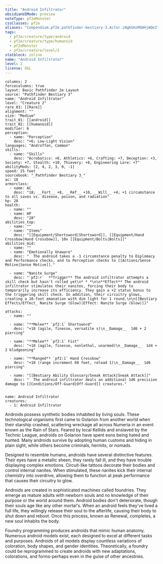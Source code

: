 ```yaml
---
title: "Android Infiltrator"
obsidianUIMode: preview
noteType: pf2eMonster
cssClasses: pf2e
aliases: "Compendium.pf2e.pathfinder-bestiary-3.Actor.iNgKGHzMOAHjWQeI" 
tags:
  - pf2e/creature/type/android
  - pf2e/creature/type/humanoid
  - pf2eMonster
  - pf2e/creature/level/2
statblock: inline
name: "Android Infiltrator"
level: 2
license: OGL
---
```


```statblock
columns: 2
forcecolumns: true
layout: Basic Pathfinder 2e Layout
source: "Pathfinder Bestiary 3"
name: "Android Infiltrator"
level: "Creature 2"
rare_03: [[Rare]]
alignment: ""
size: "Medium"
trait_01: [[android]]
trait_02: [[humanoid]]
modifier: 6
perception:
  - name: "Perception"
    desc: "+6; Low-Light Vision"
languages: "Androffan, Common"
skills:
  - name: "Skills"
    desc: "Acrobatics: +8, Athletics: +6, Crafting: +7, Deception: +3, Society: +7, Stealth: +10, Thievery: +8, Engineering Lore: +7"
abilityMods: [2, 4, 2, 3, 0, -1]
speed: 25 feet
sourcebook: "_Pathfinder Bestiary 3_"
ac: 18
armorclass:
  - name: AC
    desc: "18; __Fort__ +8, __Ref__ +10, __Will__ +4; +1 circumstance to all saves vs. disease, poison, and radiation"
hp: 28
health:
  - name: ""
  - name: HP
    desc: "28"
abilities_top:
  - name: ""
  - name: "Items"
    desc: "[[Equipment/Shortsword|Shortsword]], [[Equipment/Hand Crossbow|Hand Crossbow]], 10x [[Equipment/Bolts|Bolts]]"
abilities_mid:
  - name: ""
  - name: "Emotionally Unaware"
    desc: "  The android takes a -1 circumstance penalty to Diplomacy and Performance checks, and to Perception checks to [[Actions/Sense Motive|Sense Motive]]."

  - name: "Nanite Surge"
    desc: "`pf2:r`  **Trigger** The android infiltrator attempts a skill check but hasn't rolled yet\n* * *\n\n**Effect** The android infiltrator stimulates their nanites, forcing their body to temporarily increase its efficiency. They gain a +2 status bonus to the triggering skill check. In addition, their circuitry glows, creating a 10-foot emanation with dim light for 1 round.\n\n[[Bestiary Effects/Effect_ Nanite Surge (Glow)|Effect: Nanite Surge (Glow)]]"

attacks:
  - name: ""

  - name: "**Melee** `pf2:1` Shortsword"
    desc: "+10 (agile, finesse, versatile s)\n__Damage__  1d6 + 2 piercing"

  - name: "**Melee** `pf2:1` Fist"
    desc: "+10 (agile, finesse, nonlethal, unarmed)\n__Damage__  1d4 + 2 bludgeoning"

  - name: "**Ranged** `pf2:1` Hand Crossbow"
    desc: "+10 (range increment 60 feet, reload 1)\n__Damage__  1d6 piercing"

  - name: "[[Bestiary Ability Glossary/Sneak Attack|Sneak Attack]]"
    desc: "  The android infiltrator deals an additional 1d6 precision damage to [[Conditions/Off-Guard|Off-Guard]] creatures."
 
```

```encounter-table
name: Android Infiltrator
creatures:
  - 1: Android Infiltrator
```



Androids possess synthetic bodies inhabited by living souls. These technological organisms first came to Golarion from another world when their starship crashed, scattering wreckage all across Numeria in an event known as the Rain of Stars. Feared by local Kellids and enslaved by the Technic League, androids on Golarion have spent eons being hated and hunted. Many androids survive by adopting human customs and hiding in plain sight, while others become criminals, hermits, or nomads.

Designed to resemble humans, androids have several distinctive features. Their eyes have a metallic sheen, they rarely fall ill, and they have trouble displaying complex emotions. Circuit-like tattoos decorate their bodies and control internal nanites. When stimulated, these nanites kick their internal chemistry into overdrive, allowing them to function at peak performance that causes their circuitry to glow.

Androids are created in sophisticated machines called foundries. They emerge as mature adults with newborn souls and no knowledge of their purpose or the world around them. Android bodies don't deteriorate, though their souls age like any other mortal's. When an android feels they've lived a full life, they willingly release their soul to the afterlife, causing their body to shut down and reboot. Once this process, known as Renewal, completes, a new soul inhabits the body.

Foundry programming produces androids that mimic human anatomy. Numerous android models exist, each designed to excel at different tasks and purposes. Androids of all models display countless variations of coloration, body shapes, and gender identities. Theoretically, a foundry could be reprogrammed to create androids with new adaptations, colorations, and forms-perhaps even in the guise of other ancestries.
